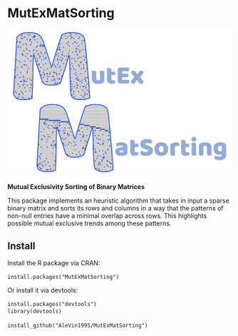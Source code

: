 # MutExMatSorting

![alt text](https://github.com/AleVin1995/MutExMatSorting/blob/master/web/MExMas_logo.jpg)

**Mutual Exclusivity Sorting of Binary Matrices**

This package implements an heuristic algorithm that takes in input a sparse binary matrix and sorts its rows and columns in a way that the patterns of non-null entries have a minimal overlap across rows. This highlights possible mutual exclusive trends among these patterns.

Install
--

Install the R package via CRAN:

```
install.packages("MutExMatSorting")
```

Or install it via devtools:

```
install.packages("devtools")
library(devtools)

install_github("AleVin1995/MutExMatSorting")
```
